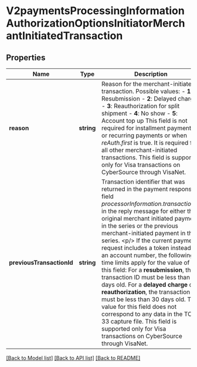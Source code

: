 # V2paymentsProcessingInformationAuthorizationOptionsInitiatorMerchantInitiatedTransaction

## Properties
Name | Type | Description | Notes
------------ | ------------- | ------------- | -------------
**reason** | **string** | Reason for the merchant-initiated transaction. Possible values:   - **1**: Resubmission  - **2**: Delayed charge  - **3**: Reauthorization for split shipment  - **4**: No show  - **5**: Account top up  This field is not required for installment payments or recurring payments or when _reAuth.first_ is true. It is required for all other merchant-initiated transactions. This field is supported only for Visa transactions on CyberSource through VisaNet. | [optional] 
**previousTransactionId** | **string** | Transaction identifier that was returned in the payment response field _processorInformation.transactionID_ in the reply message for either the original merchant initiated payment in the series or the previous merchant-initiated payment in the series. &lt;p/&gt; If the current payment request includes a token instead of an account number, the following time limits apply for the value of this field:  For a **resubmission**, the transaction ID must be less than 14 days old.  For a **delayed charge** or **reauthorization**, the transaction ID must be less than 30 days old.  The value for this field does not correspond to any data in the TC 33 capture file. This field is supported only for Visa transactions on CyberSource through VisaNet. | [optional] 

[[Back to Model list]](../README.md#documentation-for-models) [[Back to API list]](../README.md#documentation-for-api-endpoints) [[Back to README]](../README.md)



